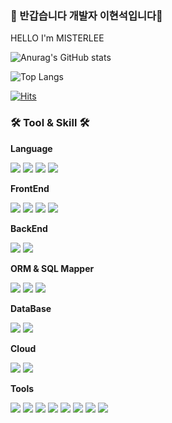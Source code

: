 ### 👋 반갑습니다 개발자 이현석입니다👋
HELLO I'm MISTERLEE


<!--
**LEEVATAR/LEEVATAR** is a ✨ _special_ ✨ repository because its `README.md` (this file) appears on your GitHub profile.

Here are some ideas to get you started:

- 🔭 I’m currently working on ...
- 🌱 I’m currently learning ...
- 👯 I’m looking to collaborate on ...
- 🤔 I’m looking for help with ...
- 💬 Ask me about ...
- 📫 How to reach me: ...
- 😄 Pronouns: ...
- ⚡ Fun fact: ...
<img src="https://img.shields.io/badge/{내용}-{배경 색깔}?style={스타일}&logo={로고이름}&logoColor={로고 색깔}"/>
-->
![Anurag's GitHub stats](https://github-readme-stats.vercel.app/api?username=LEEVATAR&show_icons=true&theme=black)

![Top Langs](https://github-readme-stats.vercel.app/api/top-langs/?username=LEEVATAR&layout=compact&theme=tokyonight)

[![Hits](https://hits.seeyoufarm.com/api/count/incr/badge.svg?url=https%3A%2F%2Fgithub.com%2FLEEVATAR%2Fhit-counter&count_bg=%23EC0800&title_bg=%23000000&icon=proto-dot-io.svg&icon_color=%23E7E7E7&title=hits&edge_flat=false)](https://hits.seeyoufarm.com)

  
### 🛠️ Tool & Skill 🛠️

__Language__
  <p>
  <img src="https://img.shields.io/badge/Sap-0FAAFF?style=for-the-badge&logo=sap&logoColor=blue"/>
   <img src="https://img.shields.io/badge/Java Script-F7DF1E?style=for-the-badge&logo=javascript&logoColor=black"/>
   <img src="https://img.shields.io/badge/Java-007396?style=for-the-badge&logo=java&logoColor=white"/> 
   <img src="https://img.shields.io/badge/Python-3776AB?style=for-the-badge&logo=python&logoColor=white"/>
  </p>

**FrontEnd**
  <p>
   <img src="https://img.shields.io/badge/React-61DAFB?style=for-the-badge&logo=React&logoColor=black"/>
   <img src="https://img.shields.io/badge/Zustand-6DB33F?style=for-the-badge&logo=zustand&logoColor=white">
   <img src="https://img.shields.io/badge/swr-010101?style=for-the-badge&logo=swr&logoColor=white"/>
   <img src="https://img.shields.io/badge/MUI-007ACC?style=for-the-badge&logo=MUI&logoColor=white"/>
  </p>
  
**BackEnd**
  <p>
   <img src="https://img.shields.io/badge/Spring Boot-6DB33F?style=for-the-badge&logo=spring boot&logoColor=white">
   <img src="https://img.shields.io/badge/node.js-339933?style=for-the-badge&logo=nodedotjs&logoColor=white"/>
  </p>
  
**ORM & SQL Mapper**
  <p>
   <img src="https://img.shields.io/badge/mybatis-010101?style=for-the-badge&logo=mybatis&logoColor=white"/>
   <img src="https://img.shields.io/badge/JPA-007396?style=for-the-badge&logo=java&logoColor=white"/>
   <img src="https://img.shields.io/badge/Hibernate-59666C?style=for-the-badge&logo=hibernate&logoColor=white"/>
  </p>
  
**DataBase**
  <p>
   <img src="https://img.shields.io/badge/Oracle-F80000?style=for-the-badge&logo=oracle&logoColor=white"> 
   <img src="https://img.shields.io/badge/MySQL-4479A1?style=for-the-badge&logo=mysql&logoColor=white">  
  </p>
  
**Cloud**
  <p>
   <img src="https://img.shields.io/badge/Naver Cloud Platform-03C75A?style=for-the-badge&logo=naver&logoColor=white">
   <img src="https://img.shields.io/badge/AWS-232F3E?style=for-the-badge&logo=amazon-aws&logoColor=white"/>
  </p>
  
**Tools**
  <p>
   <img src="https://img.shields.io/badge/Apache Maven-C71A36?style=for-the-badge&logo=apachemaven&logoColor=white"> 
   <img src="https://img.shields.io/badge/vite-646CFF?style=for-the-badge&logo=vite&logoColor=white"/>
   <img src="https://img.shields.io/badge/junit-25A162?style=for-the-badge&logo=junit5&logoColor=white"/>
   <img src="https://img.shields.io/badge/jenkins-D24939?style=for-the-badge&logo=jenkins&logoColor=white"/>
   <img src="https://img.shields.io/badge/docker-2496ED?style=for-the-badge&logo=docker&logoColor=white"/>
   <img src="https://img.shields.io/badge/eclipse-2C2255?style=for-the-badge&logo=eclipseide&logoColor=white"/>
   <img src="https://img.shields.io/badge/IntelliJ_IDEA-000000?style=for-the-badge&logo=intellij-idea&logoColor=white"/>
   <img src="https://img.shields.io/badge/VS Code-007ACC?style=for-the-badge&logo=VisualStudioCode&logoColor=white"/>
  </p>
<br/><br/>
